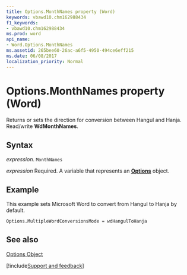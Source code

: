 ```yaml
---
title: Options.MonthNames property (Word)
keywords: vbawd10.chm162988434
f1_keywords:
- vbawd10.chm162988434
ms.prod: word
api_name:
- Word.Options.MonthNames
ms.assetid: 265bee60-26ac-a6f5-4950-494ce6eff215
ms.date: 06/08/2017
localization_priority: Normal
---
```



# Options.MonthNames property (Word)

Returns or sets the direction for conversion between Hangul and Hanja. Read/write  **WdMonthNames**.


## Syntax

_expression_. `MonthNames`

_expression_ Required. A variable that represents an **[Options](Word.Options.md)** object.


## Example

This example sets Microsoft Word to convert from Hangul to Hanja by default.


```vb
Options.MultipleWordConversionsMode = wdHangulToHanja
```


## See also


[Options Object](Word.Options.md)

[!include[Support and feedback](~/includes/feedback-boilerplate.md)]